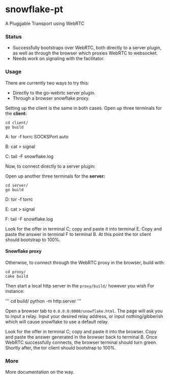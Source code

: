 # snowflake-pt

A Pluggable Transport using WebRTC

### Status

- Successfully bootstraps over WebRTC, both directly to a server plugin,
  as well as through the browser which proxies WebRTC to websocket.
- Needs work on signaling with the facilitator.

### Usage

There are currently two ways to try this:
- Directly to the go-webrtc server plugin.
- Through a browser snowflake proxy.

Setting up the client is the same in both cases.
Open up three terminals for the **client:**

```
cd client/
go build
```

A: tor -f torrc SOCKSPort auto

B: cat > signal

C: tail -F snowflake.log

Now, to connect directly to a server plugin:

Open up another three terminals for the **server:**

```
cd server/
go build
```

D: tor -f torrc

E: cat > signal

F: tail -F snowflake.log

Look for the offer in terminal C; copy and paste it into terminal E.
Copy and paste the answer in terminal F to terminal B.
At this point the tor client should bootstrap to 100%.

#### Snowflake proxy

Otherwise, to connect through the WebRTC proxy in the browser, build with:
```
cd proxy/
cake build
```

Then start a local http server in the `proxy/build/` however you wish
For instance:

'''
cd build/
python -m http.server
'''

Open a browser tab to `0.0.0.0:8000/snowflake.html`.
The page will ask you to input a relay.
Input your desired relay address, or input nothing/gibberish which will cause
snowflake to use a default relay.

Look for the offer in terminal C; copy and paste it into the browser.
Copy and paste the answer generated in the browser back to terminal B.
Once WebRTC successfully connects, the browser terminal should turn green.
Shortly after, the tor client should bootstrap to 100%.


### More

More documentation on the way.
